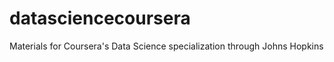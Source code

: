 datasciencecoursera
===================

Materials for Coursera's Data Science specialization through Johns Hopkins
